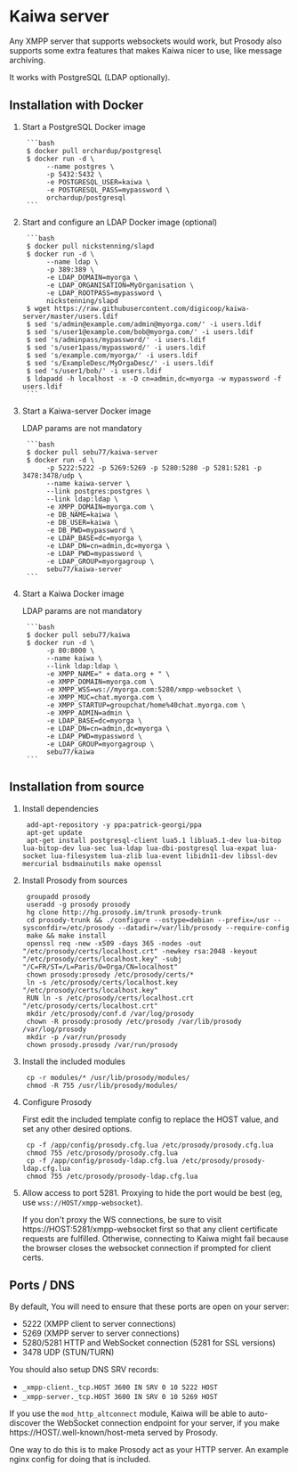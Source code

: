 # Kaiwa server

Any XMPP server that supports websockets would work, but Prosody also supports
some extra features that makes Kaiwa nicer to use, like message archiving.

It works with PostgreSQL (LDAP optionally).

## Installation with Docker

1. Start a PostgreSQL Docker image

        ```bash
        $ docker pull orchardup/postgresql
        $ docker run -d \
             --name postgres \
             -p 5432:5432 \
             -e POSTGRESQL_USER=kaiwa \
             -e POSTGRESQL_PASS=mypassword \
             orchardup/postgresql
        ```

2. Start and configure an LDAP Docker image (optional)

        ```bash
        $ docker pull nickstenning/slapd
        $ docker run -d \
             --name ldap \
             -p 389:389 \
             -e LDAP_DOMAIN=myorga \
             -e LDAP_ORGANISATION=MyOrganisation \
             -e LDAP_ROOTPASS=mypassword \
             nickstenning/slapd
        $ wget https://raw.githubusercontent.com/digicoop/kaiwa-server/master/users.ldif
        $ sed 's/admin@example.com/admin@myorga.com/' -i users.ldif
        $ sed 's/user1@example.com/bob@myorga.com/' -i users.ldif
        $ sed 's/adminpass/mypassword/' -i users.ldif
        $ sed 's/user1pass/mypassword/' -i users.ldif
        $ sed 's/example.com/myorga/' -i users.ldif
        $ sed 's/ExampleDesc/MyOrgaDesc/' -i users.ldif
        $ sed 's/user1/bob/' -i users.ldif
        $ ldapadd -h localhost -x -D cn=admin,dc=myorga -w mypassword -f users.ldif
        ```

3. Start a Kaiwa-server Docker image

    LDAP params are not mandatory
    
        ```bash
        $ docker pull sebu77/kaiwa-server
        $ docker run -d \
             -p 5222:5222 -p 5269:5269 -p 5280:5280 -p 5281:5281 -p 3478:3478/udp \
             --name kaiwa-server \
             --link postgres:postgres \
             --link ldap:ldap \
             -e XMPP_DOMAIN=myorga.com \
             -e DB_NAME=kaiwa \
             -e DB_USER=kaiwa \
             -e DB_PWD=mypassword \
             -e LDAP_BASE=dc=myorga \
             -e LDAP_DN=cn=admin,dc=myorga \
             -e LDAP_PWD=mypassword \
             -e LDAP_GROUP=myorgagroup \
             sebu77/kaiwa-server
        ```

4. Start a Kaiwa Docker image

    LDAP params are not mandatory

        ```bash
        $ docker pull sebu77/kaiwa
        $ docker run -d \
             -p 80:8000 \
             --name kaiwa \
             --link ldap:ldap \
             -e XMPP_NAME=" + data.org + " \
             -e XMPP_DOMAIN=myorga.com \
             -e XMPP_WSS=ws://myorga.com:5280/xmpp-websocket \
             -e XMPP_MUC=chat.myorga.com \
             -e XMPP_STARTUP=groupchat/home%40chat.myorga.com \
             -e XMPP_ADMIN=admin \
             -e LDAP_BASE=dc=myorga \
             -e LDAP_DN=cn=admin,dc=myorga \
             -e LDAP_PWD=mypassword \
             -e LDAP_GROUP=myorgagroup \
             sebu77/kaiwa
        ```

## Installation from source

1. Install dependencies

        add-apt-repository -y ppa:patrick-georgi/ppa
        apt-get update
        apt-get install postgresql-client lua5.1 liblua5.1-dev lua-bitop lua-bitop-dev lua-sec lua-ldap lua-dbi-postgresql lua-expat lua-socket lua-filesystem lua-zlib lua-event libidn11-dev libssl-dev mercurial bsdmainutils make openssl

2. Install Prosody from sources

        groupadd prosody
        useradd -g prosody prosody
        hg clone http://hg.prosody.im/trunk prosody-trunk
        cd prosody-trunk && ./configure --ostype=debian --prefix=/usr --sysconfdir=/etc/prosody --datadir=/var/lib/prosody --require-config
        make && make install
        openssl req -new -x509 -days 365 -nodes -out "/etc/prosody/certs/localhost.crt" -newkey rsa:2048 -keyout "/etc/prosody/certs/localhost.key" -subj "/C=FR/ST=/L=Paris/O=Orga/CN=localhost"
        chown prosody:prosody /etc/prosody/certs/*
        ln -s /etc/prosody/certs/localhost.key "/etc/prosody/certs/localhost.key"
        RUN ln -s /etc/prosody/certs/localhost.crt "/etc/prosody/certs/localhost.crt"
        mkdir /etc/prosody/conf.d /var/log/prosody
        chown -R prosody:prosody /etc/prosody /var/lib/prosody /var/log/prosody
        mkdir -p /var/run/prosody
        chown prosody.prosody /var/run/prosody

3. Install the included modules

        cp -r modules/* /usr/lib/prosody/modules/
        chmod -R 755 /usr/lib/prosody/modules/

4. Configure Prosody

   First edit the included template config to replace the HOST value, and set any other desired options.

        cp -f /app/config/prosody.cfg.lua /etc/prosody/prosody.cfg.lua
        chmod 755 /etc/prosody/prosody.cfg.lua
        cp -f /app/config/prosody-ldap.cfg.lua /etc/prosody/prosody-ldap.cfg.lua
        chmod 755 /etc/prosody/prosody-ldap.cfg.lua

5. Allow access to port 5281. Proxying to hide the port would be best (eg, use `wss://HOST/xmpp-websocket`).

   If you don't proxy the WS connections, be sure to visit https://HOST:5281/xmpp-websocket first so that
   any client certificate requests are fulfilled. Otherwise, connecting to Kaiwa might fail because the
   browser closes the websocket connection if prompted for client certs.

## Ports / DNS

By default, You will need to ensure that these ports are open on your server:

- 5222 (XMPP client to server connections)
- 5269 (XMPP server to server connections)
- 5280/5281 HTTP and WebSocket connection (5281 for SSL versions)
- 3478 UDP (STUN/TURN)

You should also setup DNS SRV records:

- `_xmpp-client._tcp.HOST 3600 IN SRV 0 10 5222 HOST`
- `_xmpp-server._tcp.HOST 3600 IN SRV 0 10 5269 HOST`

If you use the `mod_http_altconnect` module, Kaiwa will be able to auto-discover the WebSocket connection
endpoint for your server, if you make https://HOST/.well-known/host-meta served by Prosody.

One way to do this is to make Prosody act as your HTTP server. An example nginx config for doing that
is included.

